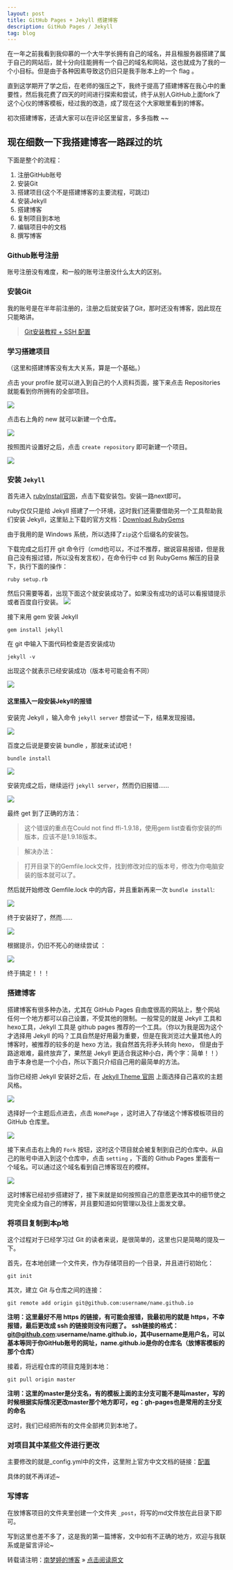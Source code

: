 ```yaml
---
layout: post
title: GitHub Pages + Jekyll 搭建博客
description: GitHub Pages / Jekyll
tag: blog
---
```



在一年之前我看到我仰慕的一个大牛学长拥有自己的域名，并且租服务器搭建了属于自己的网站后，就十分向往能拥有一个自己的域名和网站，这也就成为了我的一个小目标。但是由于各种因素导致这仍旧只是我手账本上的一个 flag 。

直到这学期开了学之后，在老师的强压之下，我终于提高了搭建博客在我心中的重要性，然后我花费了四天的时间进行探索和尝试，终于从别人GitHub上面fork了这个心仪的博客模板，经过我的改造，成了现在这个大家眼里看到的博客。

初次搭建博客，还请大家可以在评论区里留言，多多指教 ~~

## 现在细数一下我搭建博客一路踩过的坑

下面是整个的流程：

1. 注册GitHub账号  
2. 安装Git  
3. 搭建项目(这个不是搭建博客的主要流程，可跳过)  
4. 安装Jekyll  
5. 搭建博客  
6. 复制项目到本地  
7. 编辑项目中的文档  
8. 撰写博客  

### Github账号注册

账号注册没有难度，和一般的账号注册没什么太大的区别。

### 安装Git

我的账号是在半年前注册的，注册之后就安装了Git，那时还没有博客，因此现在只能略讲。

> [Git安装教程 + SSH 配置](https://norah2.github.io/2019/03/Git_install/)

### 学习搭建项目

（这里和搭建博客没有太大关系，算是一个基础。）

点击  your profile  就可以进入到自己的个人资料页面，接下来点击 Repositories 就能看到你所拥有的全部项目。

![](/images/posts/blog/01.png)


点击右上角的 new 就可以新建一个仓库。

![](/images/posts/blog/02.png)


按照图片设置好之后，点击 `create repository` 即可新建一个项目。

![](/images/posts/blog/03.png)


### 安装 `Jekyll`

首先进入 [rubyInstall官网](https://rubyinstaller.org/downloads/)，点击下载安装包。安装一路next即可。

ruby仅仅只是给 Jekyll 搭建了一个环境，这时我们还需要借助另一个工具帮助我们安装 Jekyll，这里贴上下载的官方文档：[Download RubyGems](https://rubygems.org/pages/download)

由于我用的是 Windows 系统，所以选择了`zip`这个后缀名的安装包。

下载完成之后打开 git 命令行（cmd也可以，不过不推荐，据说容易报错，但是我自己没有报过错，所以没有发言权），在命令行中 cd 到 RubyGems 解压的目录下，执行下面的操作：

```
ruby setup.rb
```
然后只需要等着，出现下面这个就安装成功了。如果没有成功的话可以看报错提示或者百度自行安装。
![](/images/posts/blog/15.png)

接下来用 gem 安装 Jekyll

```
gem install jekyll
```
在 git 中输入下面代码检查是否安装成功
```
jekyll -v
```
出现这个就表示已经安装成功（版本号可能会有不同）

![](/images/posts/blog/05.png)

#### 这里插入一段安装Jekyll的报错
	
安装完 Jekyll ，输入命令 `jekyll server` 想尝试一下，结果发现报错。

![](/images/posts/blog/09.png)

百度之后说是要安装 bundle ，那就来试试吧！ 

```
bundle install
```

![](/images/posts/blog/10.png)

安装完成之后，继续运行 `jekyll server`，然而仍旧报错……

![](/images/posts/blog/11.png)

最终 get 到了正确的方法：

>这个错误的重点在Could not find ffi-1.9.18，使用gem list查看你安装的ffi版本，应该不是1.9.18版本。

>解决办法：

>打开目录下的Gemfile.lock文件，找到修改对应的版本号，修改为你电脑安装的版本就可以了。

然后就开始修改 Gemfile.lock 中的内容，并且重新再来一次 `bundle install`:

![](/images/posts/blog/12.png)

终于安装好了，然而……

![](/images/posts/blog/13.png)

根据提示，仍旧不死心的继续尝试 ：

![](/images/posts/blog/14.png)

终于搞定！！！


### 搭建博客

搭建博客有很多种办法，尤其在 GitHub Pages 自由度很高的网站上，整个网站任何一个地方都可以自己设置，不受其他的限制。一般常见的就是 Jekyll 工具和 hexo工具，Jekyll 工具是 github pages 推荐的一个工具。（你以为我是因为这个才选择用 Jekyll 的吗？工具自然是好用最为重要，但是在我浏览过大量其他人的博客时，被推荐的较多的是 hexo 方法，我自然首先将矛头转向 hexo， 但是由于路途艰难，最终放弃了，果然是 Jekyll 更适合我这种小白，两个字：简单！！）由于本身也是一个小白，所以下面只介绍自己用的最简单的方法。

当你已经把 Jekyll 安装好之后，在 [Jekyll Theme 官网](http://jekyllthemes.org/) 上面选择自己喜欢的主题风格。

![](/images/posts/blog/06.png)

选择好一个主题后点进去，点击 `HomePage` ，这时进入了存储这个博客模板项目的 GitHub 仓库里。

![](/images/posts/blog/07.png)

接下来点击右上角的 `Fork` 按钮，这时这个项目就会被复制到自己的仓库中。从自己的账号中进入到这个仓库中，点击 `setting` ，下面的 Github Pages 里面有一个域名。可以通过这个域名看到自己博客现在的模样。

![](/images/posts/blog/08.png)

这时博客已经初步搭建好了，接下来就是如何按照自己的意愿更改其中的细节使之完完全全成为自己的博客，并且要知道如何管理以及往上面发文章。

### 将项目复制到本p地

这个过程对于已经学习过 Git 的读者来说，是很简单的，这里也只是简略的提及一下。

首先，在本地创建一个文件夹，作为存储项目的一个目录，并且进行初始化：
```
git init
```

其次，建立 Git 与仓库之间的连接：

```
git remote add origin git@github.com:username/name.github.io
```
**注明：这里最好不用 https 的链接，有可能会报错，我最初用的就是 https，不幸报错，最后更改成 ssh 的链接则没有问题了。**
**ssh链接的格式：git@github.com:username/name.github.io，其中username是用户名，可以基本等同于你GitHub账号的网址，name.github.io是你的仓库名（放博客模板的那个仓库）**

接着，将远程仓库的项目克隆到本地：
```
git pull origin master
```
**注明：这里的master是分支名，有的模板上面的主分支可能不是叫master，写的时候根据实际情况更改master那个地方即可，eg：gh-pages也是常用的主分支的命名**

这时，我们已经把所有的文件全部拷贝到本地了。

### 对项目其中某些文件进行更改

主要修改的就是_config.yml中的文件，这里附上官方中文文档的链接：[配置](https://www.jekyll.com.cn/docs/configuration/)

具体的就不再详述~

### 写博客

在放博客项目的文件夹里创建一个文件夹 `_post`，将写的md文件放在此目录下即可。



写到这里也差不多了，这是我的第一篇博客，文中如有不正确的地方，欢迎与我联系或是留言评论~

转载请注明：[南梦婷的博客](https://norah2.github.io) » [点击阅读原文](https://norah2.github.io/2019/03/blog_github/) 
